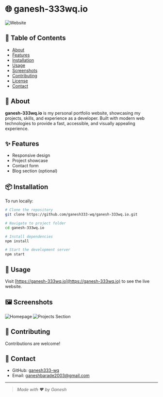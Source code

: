 # 🌐 ganesh-333wq.io

![Website](https://ganesh-333wq.io)

## 📖 Table of Contents

- [About](#about)
- [Features](#features)
- [Installation](#installation)
- [Usage](#usage)
- [Screenshots](#screenshots)
- [Contributing](#contributing)
- [License](#license)
- [Contact](#contact)

## 📝 About

**ganesh-333wq.io** is my personal portfolio website, showcasing my projects, skills, and experience as a developer. Built with modern web technologies to provide a fast, accessible, and visually appealing experience.

## ✨ Features

- Responsive design
- Project showcase
- Contact form
- Blog section (optional)


## 📦 Installation

To run locally:

```bash
# Clone the repository
git clone https://github.com/ganesh333-wq/ganesh-333wq.io.git

# Navigate to project folder
cd ganesh-333wq.io

# Install dependencies
npm install

# Start the development server
npm start
```

## 🚀 Usage

Visit [https://ganesh-333wq.io](https://ganesh-333wq.io) to see the live website.

## 🖼️ Screenshots

![Homepage](https://your-image-url.com/homepage.png)
![Projects Section](https://your-image-url.com/projects.png)

## 🤝 Contributing

Contributions are welcome!  



## 👤 Contact

- GitHub: [ganesh333-wq](https://github.com/ganesh333-wq)
- Email: ganeshbarade2003@gmail.com

---

> _Made with ❤️ by Ganesh_
